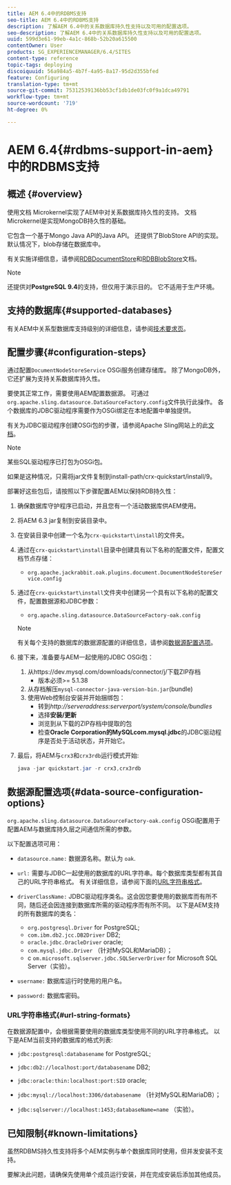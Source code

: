 ```yaml
---
title: AEM 6.4中的RDBMS支持
seo-title: AEM 6.4中的RDBMS支持
description: 了解AEM 6.4中的关系数据库持久性支持以及可用的配置选项。
seo-description: 了解AEM 6.4中的关系数据库持久性支持以及可用的配置选项。
uuid: 599d3e61-99eb-4a1c-868b-52b20a615500
contentOwner: User
products: SG_EXPERIENCEMANAGER/6.4/SITES
content-type: reference
topic-tags: deploying
discoiquuid: 56a984a5-4b7f-4a95-8a17-95d2d355bfed
feature: Configuring
translation-type: tm+mt
source-git-commit: 75312539136bb53cf1db1de03fc0f9a1dca49791
workflow-type: tm+mt
source-wordcount: '719'
ht-degree: 0%

---
```



# AEM 6.4{#rdbms-support-in-aem}中的RDBMS支持

## 概述 {#overview}

使用文档 Microkernel实现了AEM中对关系数据库持久性的支持。 文档 Microkernel是实现MongoDB持久性的基础。

它包含一个基于Mongo Java API的Java API。 还提供了BlobStore API的实现。 默认情况下，blob存储在数据库中。

有关实施详细信息，请参阅[RDBDocumentStore](https://jackrabbit.apache.org/oak/docs/apidocs/org/apache/jackrabbit/oak/plugins/document/rdb/RDBDocumentStore.html)和[RDBBlobStore](https://jackrabbit.apache.org/oak/docs/apidocs/org/apache/jackrabbit/oak/plugins/document/rdb/RDBBlobStore.html)文档。

>[!NOTE]
>
>还提供对&#x200B;**PostgreSQL 9.4**&#x200B;的支持，但仅用于演示目的。 它不适用于生产环境。

## 支持的数据库{#supported-databases}

有关AEM中关系型数据库支持级别的详细信息，请参阅[技术要求页](/help/sites-deploying/technical-requirements.md)。

## 配置步骤{#configuration-steps}

通过配置`DocumentNodeStoreService` OSGi服务创建存储库。 除了MongoDB外，它还扩展为支持关系数据库持久性。

要使其正常工作，需要使用AEM配置数据源。 可通过`org.apache.sling.datasource.DataSourceFactory.config`文件执行此操作。 各个数据库的JDBC驱动程序需要作为OSGi绑定在本地配置中单独提供。

有关为JDBC驱动程序创建OSGi包的步骤，请参阅Apache Sling网站上的此[文档](https://wiki.eclipse.org/Create_and_Export_MySQL_JDBC_driver_bundle)。

>[!NOTE]
>
>某些SQL驱动程序已打包为OSGi包。
>
>如果是这种情况，只需将jar文件复制到install-path/crx-quickstart/install/9。

部署好这些包后，请按照以下步骤配置AEM以保持RDB持久性：

1. 确保数据库守护程序已启动，并且您有一个活动数据库供AEM使用。
1. 将AEM 6.3 jar复制到安装目录中。
1. 在安装目录中创建一个名为`crx-quickstart\install`的文件夹。
1. 通过在`crx-quickstart\install`目录中创建具有以下名称的配置文件，配置文档节点存储：

   * `org.apache.jackrabbit.oak.plugins.document.DocumentNodeStoreService.config`

1. 通过在`crx-quickstart\install`文件夹中创建另一个具有以下名称的配置文件，配置数据源和JDBC参数：

   * `org.apache.sling.datasource.DataSourceFactory-oak.config`
   >[!NOTE]
   >
   >有关每个支持的数据库的数据源配置的详细信息，请参阅[数据源配置选项](/help/sites-deploying/rdbms-support-in-aem.md#data-source-configuration-options)。

1. 接下来，准备要与AEM一起使用的JDBC OSGi包：

   1. 从https://dev.mysql.com/downloads/connector/j/下载ZIP存档
      * 版本必须>= 5.1.38
   1. 从存档解压`mysql-connector-java-version-bin.jar`(bundle)
   1. 使用Web控制台安装并开始捆绑包：
      * 转到&#x200B;*http://serveraddress:serverport/system/console/bundles*
      * 选择&#x200B;**安装/更新**
      * 浏览到从下载的ZIP存档中提取的包
      * 检查&#x200B;**Oracle Corporation的MySQLcom.mysql.jdbc**&#x200B;的JDBC驱动程序是否处于活动状态，并开始它。

1. 最后，将AEM与`crx3`和`crx3rdb`运行模式开始:

   ```java
   java -jar quickstart.jar -r crx3,crx3rdb
   ```

## 数据源配置选项{#data-source-configuration-options}

`org.apache.sling.datasource.DataSourceFactory-oak.config` OSGi配置用于配置AEM与数据库持久层之间通信所需的参数。

以下配置选项可用：

* `datasource.name:` 数据源名称。默认为 `oak`.

* `url:` 需要与JDBC一起使用的数据库的URL字符串。每个数据库类型都有其自己的URL字符串格式。 有关详细信息，请参阅下面的[URL字符串格式](/help/sites-deploying/rdbms-support-in-aem.md#url-string-formats)。

* `driverClassName:` JDBC驱动程序类名。这会因您要使用的数据库而有所不同，随后还会因连接到数据库所需的驱动程序而有所不同。 以下是AEM支持的所有数据库的类名：

   * `org.postgresql.Driver` for PostgreSQL;
   * `com.ibm.db2.jcc.DB2Driver` DB2;
   * `oracle.jdbc.OracleDriver` oracle;
   * `com.mysql.jdbc.Driver` （针对MySQL和MariaDB）；
   * c `om.microsoft.sqlserver.jdbc.SQLServerDriver` for Microsoft SQL Server（实验）。

* `username:` 数据库运行时使用的用户名。

* `password:` 数据库密码。

### URL字符串格式{#url-string-formats}

在数据源配置中，会根据需要使用的数据库类型使用不同的URL字符串格式。 以下是AEM当前支持的数据库的格式列表:

* `jdbc:postgresql:databasename` for PostgreSQL;

* `jdbc:db2://localhost:port/databasename` DB2;
* `jdbc:oracle:thin:localhost:port:SID` oracle;
* `jdbc:mysql://localhost:3306/databasename` （针对MySQL和MariaDB）；

* `jdbc:sqlserver://localhost:1453;databaseName=name` （实验）。

## 已知限制{#known-limitations}

虽然RDBMS持久性支持将多个AEM实例与单个数据库同时使用，但并发安装不支持。

要解决此问题，请确保先使用单个成员运行安装，并在完成安装后添加其他成员。

